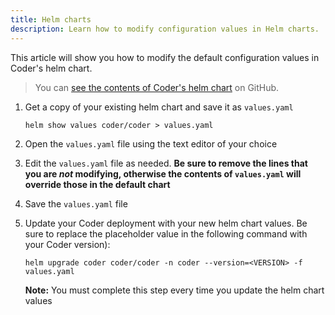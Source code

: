 ```yaml
---
title: Helm charts
description: Learn how to modify configuration values in Helm charts.
---
```


This article will show you how to modify the default configuration values in
Coder's helm chart.

> You can
> [see the contents of Coder's helm chart](https://github.com/cdr/enterprise-helm/blob/master/values.yaml)
> on GitHub.

1. Get a copy of your existing helm chart and save it as `values.yaml`

   ```console
   helm show values coder/coder > values.yaml
   ```

1. Open the `values.yaml` file using the text editor of your choice

1. Edit the `values.yaml` file as needed. **Be sure to remove the lines that you
   are _not_ modifying, otherwise the contents of `values.yaml` will override
   those in the default chart**

1. Save the `values.yaml` file

1. Update your Coder deployment with your new helm chart values. Be sure to
   replace the placeholder value in the following command with your Coder
   version):

   ```console
   helm upgrade coder coder/coder -n coder --version=<VERSION> -f values.yaml
   ```

   **Note:** You must complete this step every time you update the helm chart
   values
